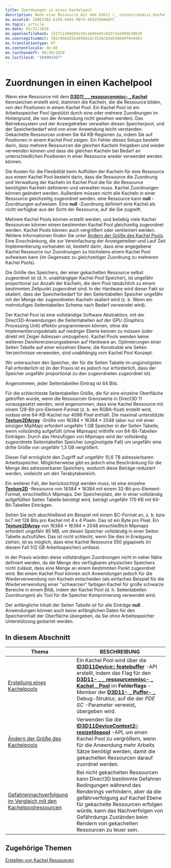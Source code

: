 ```yaml
---
title: Zuordnungen in einen Kachelpool
description: Wenn eine Ressource mit dem D3D11 \_ ressourcenmisc-Kachel Kennzeichen erstellt wird \_ \_ , stammen die Kacheln, die die Ressource bilden, von den Positionen in einem Kachel Pool.
ms.assetid: 1DBE23B2-A1E6-4491-9B74-4E92508A68FC
ms.topic: article
ms.date: 05/31/2018
ms.openlocfilehash: 1537113d6685e39cab94445c8d3f16d406638820
ms.sourcegitcommit: 592c9bbd22ba69802dc353bcb5eb30699f9e9403
ms.translationtype: HT
ms.contentlocale: de-DE
ms.lasthandoff: 08/20/2020
ms.locfileid: "104993367"
---
```

# <a name="mappings-are-into-a-tile-pool"></a>Zuordnungen in einen Kachelpool

Wenn eine Ressource mit dem [**D3D11 \_ \_ ressourcenmisc- \_ Kachel**](/windows/desktop/api/D3D11/ne-d3d11-d3d11_resource_misc_flag) Kennzeichen erstellt wird, stammen die Kacheln, die die Ressource bilden, von den Positionen in einem Kachel Pool. Ein Kachel Pool ist ein Arbeitsspeicher Pool (gestützt durch eine oder mehrere Zuordnungen im Hintergrund, die von der Anwendung nicht gesehen werden). Das Betriebssystem und der Anzeigetreiber verwalten diesen Speicherpool, und der Speicherbedarf wird von einer Anwendung leicht verstanden. Gekachelte Ressourcen ordnen Sie 64 KB-Regionen zu, indem Sie auf Positionen in einem Kachel Pool zeigen. Ein Fehler dieses Setups besteht darin, dass mehrere Ressourcen die gleichen Kacheln freigeben und wieder verwenden können und dass die gleichen Kacheln bei Bedarf an unterschiedlichen Positionen in einer Ressource wieder verwendet werden können.

Die Kosten für die Flexibilität beim Auffüllen der Kacheln für eine Ressource aus einem Kachel Pool besteht darin, dass die Ressource die Zuordnung und Verwaltung der Kacheln im Kachel Pool die für die Ressource benötigten Kacheln definieren und verwalten muss. Kachel Zuordnungen können geändert werden. Außerdem müssen nicht alle Kacheln in einer Ressource gleichzeitig zugeordnet werden. eine Ressource kann **null** -Zuordnungen aufweisen. Eine **null** -Zuordnung definiert eine Kachel als nicht verfügbar aus der Sicht der Ressource, auf die Sie zugreift.

Mehrere Kachel Pools können erstellt werden, und beliebig viele Kachel Ressourcen können einem bestimmten Kachel Pool gleichzeitig zugeordnet werden. Kachel Pools können auch vergrößert oder verkleinert werden. Weitere Informationen finden Sie unter [Ändern der Größe des Kachel Pools](tile-pool-resizing.md). Eine Einschränkung, die zur Vereinfachung der Anzeigetreiber-und Lauf Zeit Implementierung vorhanden ist, besteht darin, dass eine angegebene Kachel Ressource nur Zuordnungen zu höchstens einem Kachel Pool aufweisen kann (im Gegensatz zu gleichzeitiger Zuordnung zu mehreren Kachel Pools).

Die Größe des Speichers, der einer gekachelten Ressource selbst zugeordnet ist (d. h. unabhängiger Kachel Pool Speicher), ist ungefähr proportional zur Anzahl der Kacheln, die dem Pool tatsächlich zu einem bestimmten Zeitpunkt zugeordnet sind. In der Hardware wird dieser Fakt so skaliert, dass der Speicherbedarf für den Seitentabellen Speicher ungefähr mit der Menge der zugeordneten Kacheln skaliert wird (z. b. Wenn ein mehrstufiges Seitentabellen Schema nach Bedarf verwendet wird).

Der Kachel Pool ist eine vollständige Software Abstraktion, mit der Direct3D-Anwendungen die Seitentabellen auf der GPU (Graphics Processing Unit) effektiv programmieren können, ohne die Implementierungsdetails auf niedriger Ebene kennen zu müssen (oder direkt mit Zeiger Adressen umzugehen). Kachel Pools wenden keine weiteren Dereferenzierungsebenen auf Hardware an. Optimierungen einer Seiten Tabelle auf einer einzelnen Ebene, die Konstrukte wie Seiten Verzeichnisse verwenden, sind unabhängig vom Kachel Pool Konzept.

Wir untersuchen den Speicher, der für die Seiten Tabelle im ungünstigsten Fall erforderlich ist (in der Praxis ist es jedoch nur erforderlich, dass der Speicher ungefähr proportional zu den zugeordneten zugeordnet ist).

Angenommen, jeder Seitentabellen Eintrag ist 64 Bits.

Für die schlechteste Seitentabellen Größe, die für eine einzelne Oberfläche getroffen wurde, wenn die Ressourcen Grenzwerte in Direct3D 11 vorausgesetzt werden, wird angenommen, dass eine Kachel Ressource mit einem 128-Bit-pro-Element-Format (z. b. ein RGBA-float) erstellt wird, sodass eine 64-KB-Kachel nur 4096 Pixel enthält. Die maximal unterstützte [**Texture2DArray**](/windows/desktop/direct3dhlsl/sm5-object-texture2darray) -Größe von 16384 \* 16384 \* 2048 (aber nur mit einer einzigen MipMap) erfordert ungefähr 1 GB Speicher in der Seiten Tabelle, wenn vollständig aufgefüllt (ohne Mipmaps) mithilfe von 64-Bit-Tabellen Einträgen. Durch das Hinzufügen von Mipmaps wird der vollständig zugeordnete Seitentabellen Speicher (ungünstigste Fall) um ungefähr eine dritte Größe von ungefähr 1,3 GB vergrößert.

Dieser Fall ermöglicht den Zugriff auf ungefähr 10,6 TB adressierbaren Arbeitsspeicher. Möglicherweise gibt es jedoch eine Beschränkung für die Menge des adressierbaren Speichers, wodurch diese Beträge reduziert werden, vielleicht um den Terabytebereich.

Ein weiterer Fall, der berücksichtigt werden muss, ist eine einzelne [**Texture2D**](/windows/desktop/direct3dhlsl/sm5-object-texture2d) -Ressource von 16384 \* 16384 mit einem 32-Bit-pro-Element-Format, einschließlich Mipmaps. Der Speicherplatz, der in einer vollständig aufgefüllten Seiten Tabelle benötigt wird, beträgt ungefähr 170 KB mit 64-Bit-Tabellen Einträgen.

Sehen Sie sich abschließend ein Beispiel mit einem BC-Format an, z. b. bzw bc7 mit 128 Bits pro Kachel mit 4 x 4 Pixeln. Das ist ein Byte pro Pixel. Ein [**Texture2DArray**](/windows/desktop/direct3dhlsl/sm5-object-texture2darray) von 16384 \* 16384 \* 2048 einschließlich Mipmaps erfordert ungefähr 85 MB, um diesen Speicher vollständig in einer Seiten Tabelle aufzufüllen. Das ist nicht schlecht, wenn Sie dies in Erwägung ziehen, ist es möglich, dass eine Kachel Ressource 550 gigapixels (in diesem Fall 512 GB Arbeitsspeicher) umfasst.

In der Praxis würden diese vollständigen Zuordnungen nicht in naher Nähe definiert werden, da die Menge des verfügbaren physischen Speichers nicht zulässt, dass eine Menge an einem bestimmten Punkt zugeordnet wird. Bei einem Kachel Pool können sich Anwendungen jedoch für die Wiederverwendung von Kacheln entscheiden (als einfaches Beispiel für die Wiederverwendung einer "schwarzen" farbigen Kachel für große schwarze Bereiche in einem Bild), indem der Kachel Pool (d. h. Seitentabellen Zuordnungen) als Tool für die Speicher Komprimierung verwendet wird.

Der anfängliche Inhalt der Seiten Tabelle ist für alle Einträge **null** . Anwendungen können auch keine anfänglichen Daten für den Speicherinhalt der Oberfläche übergeben, da Sie ohne Arbeitsspeicher Unterstützung gestartet werden.

## <a name="in-this-section"></a>In diesem Abschnitt



| Thema                                                                                                   | BESCHREIBUNG                                                                                                                                                                                                                                                                                                                                                                |
|---------------------------------------------------------------------------------------------------------|----------------------------------------------------------------------------------------------------------------------------------------------------------------------------------------------------------------------------------------------------------------------------------------------------------------------------------------------------------------------------|
| [Erstellung eines Kachelpools](tile-pool-creation.md)<br/>                                                 | Ein Kachel Pool wird über die [**ID3D11Device:: featebuffer**](/windows/desktop/api/D3D11/nf-d3d11-id3d11device-createbuffer) -API erstellt, indem das Flag für den [**D3D11- \_ \_ ressourcenmisc- \_ Kachel \_ Pool**](/windows/desktop/api/D3D11/ne-d3d11-d3d11_resource_misc_flag) im **Fehlerflags** -Member der [**D3D11- \_ Puffer- \_**](/windows/desktop/api/D3D11/ns-d3d11-d3d11_buffer_desc) Debug-Struktur, auf die der *PDE SC* -Parameter verweist, übergeben wird. <br/> |
| [Ändern der Größe des Kachelpools](tile-pool-resizing.md)<br/>                                                 | Verwenden Sie die [**ID3D11DeviceContext2:: resizetilepool**](/windows/desktop/api/D3D11_2/nf-d3d11_2-id3d11devicecontext2-resizetilepool) -API, um einen Kachel Pool zu vergrößern, wenn für die Anwendung mehr Arbeits Sätze benötigt werden, damit die gekachelten Ressourcen darauf zuordnet werden. <br/>                                                                                                                    |
| [Gefahrennachverfolgung im Vergleich mit den Kachelpoolressourcen](hazard-tracking-versus-tile-pool-resources.md)<br/> | Bei nicht gekachelten Ressourcen kann Direct3D bestimmte Gefahren Bedingungen während des Renderings verhindern, aber da die gefährverfolgung auf Kachel Ebene für gekachelte Ressourcen erfolgen würde, kann das Nachverfolgen von Gefährdungs Zuständen beim Rendern von gekachelten Ressourcen zu teuer sein. <br/>                                                                                                     |



 

## <a name="related-topics"></a>Zugehörige Themen

<dl> <dt>

[Erstellen von Kachel Ressourcen](creating-tiled-resources.md)
</dt> </dl>

 

